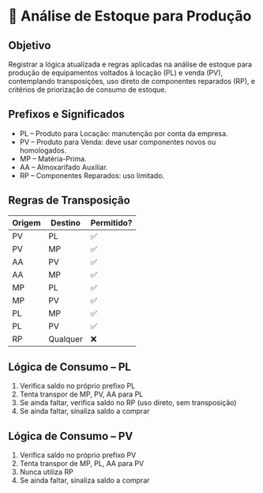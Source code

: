 # 📘 Análise de Estoque para Produção

## Objetivo
Registrar a lógica atualizada e regras aplicadas na análise de estoque para produção de equipamentos voltados à locação (PL) e venda (PV), contemplando transposições, uso direto de componentes reparados (RP), e critérios de priorização de consumo de estoque.

## Prefixos e Significados
- PL – Produto para Locação: manutenção por conta da empresa.
- PV – Produto para Venda: deve usar componentes novos ou homologados.
- MP – Matéria-Prima.
- AA – Almoxarifado Auxiliar.
- RP – Componentes Reparados: uso limitado.

## Regras de Transposição
| Origem | Destino | Permitido? |
|--------|---------|------------|
| PV     | PL      | ✅         |
| PV     | MP      | ✅         |
| AA     | PV      | ✅         |
| AA     | MP      | ✅         |
| MP     | PL      | ✅         |
| MP     | PV      | ✅         |
| PL     | MP      | ✅         |
| PL     | PV      | ✅         |
| RP     | Qualquer| ❌         |

## Lógica de Consumo – PL
1. Verifica saldo no próprio prefixo PL
2. Tenta transpor de MP, PV, AA para PL
3. Se ainda faltar, verifica saldo no RP (uso direto, sem transposição)
4. Se ainda faltar, sinaliza saldo a comprar

## Lógica de Consumo – PV
1. Verifica saldo no próprio prefixo PV
2. Tenta transpor de MP, PL, AA para PV
3. Nunca utiliza RP
4. Se ainda faltar, sinaliza saldo a comprar